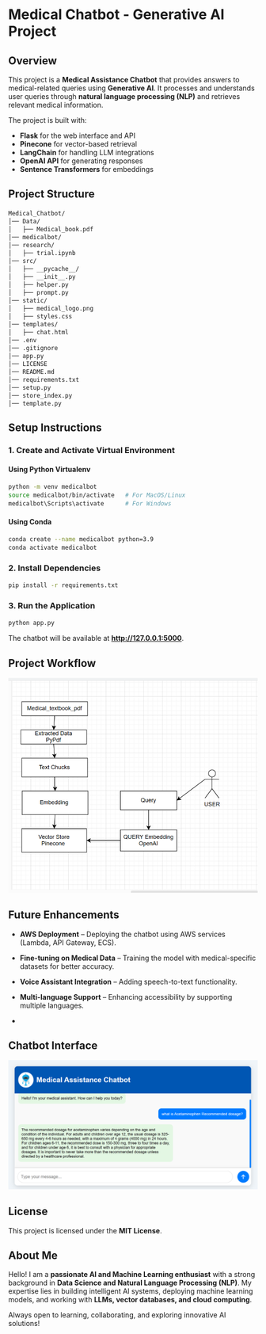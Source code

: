 # Medical Chatbot - Generative AI Project

## Overview

This project is a **Medical Assistance Chatbot** that provides answers to medical-related queries using **Generative AI**. It processes and understands user queries through **natural language processing (NLP)** and retrieves relevant medical information.

The project is built with:

- **Flask** for the web interface and API
- **Pinecone** for vector-based retrieval
- **LangChain** for handling LLM integrations
- **OpenAI API** for generating responses
- **Sentence Transformers** for embeddings

## Project Structure

```
Medical_Chatbot/
│── Data/
│   ├── Medical_book.pdf
│── medicalbot/
│── research/
│   ├── trial.ipynb
│── src/
│   ├── __pycache__/
│   ├── __init__.py
│   ├── helper.py
│   ├── prompt.py
│── static/
│   ├── medical_logo.png
│   ├── styles.css
│── templates/
│   ├── chat.html
│── .env
│── .gitignore
│── app.py
│── LICENSE
│── README.md
│── requirements.txt
│── setup.py
│── store_index.py
│── template.py
```

## Setup Instructions

### 1. Create and Activate Virtual Environment

#### **Using Python Virtualenv**

```sh
python -m venv medicalbot
source medicalbot/bin/activate   # For MacOS/Linux
medicalbot\Scripts\activate      # For Windows
```

#### **Using Conda**

```sh
conda create --name medicalbot python=3.9
conda activate medicalbot
```

### 2. Install Dependencies

```sh
pip install -r requirements.txt
```

### 3. Run the Application

```sh
python app.py
```

The chatbot will be available at **http://127.0.0.1:5000**.

## Project Workflow

![alt text](image.png)

## Future Enhancements

- **AWS Deployment** – Deploying the chatbot using AWS services (Lambda, API Gateway, ECS).
- **Fine-tuning on Medical Data** – Training the model with medical-specific datasets for better accuracy.
- **Voice Assistant Integration** – Adding speech-to-text functionality.
- **Multi-language Support** – Enhancing accessibility by supporting multiple languages.

- 
## Chatbot Interface

![Chatbot UI](https://raw.githubusercontent.com/sidhu7777/Medical_ChatBot/main/images/Medical_ChatBot.PNG)

## License

This project is licensed under the **MIT License**.

## About Me

Hello! I am a **passionate AI and Machine Learning enthusiast** with a strong background in **Data Science and Natural Language Processing (NLP)**. My expertise lies in building intelligent AI systems, deploying machine learning models, and working with **LLMs, vector databases, and cloud computing**.

Always open to learning, collaborating, and exploring innovative AI solutions!
